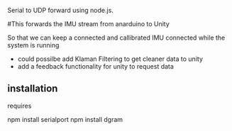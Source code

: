 Serial to UDP forward using node.js.



#This forwards the IMU stream from anarduino to Unity

So that we can keep a connected and callibrated IMU connected while the system is running



* could possilbe add Klaman Filtering to get cleaner data to unity
* add a feedback functionality for unity to request data


## installation

requires

npm install serialport
npm install dgram
